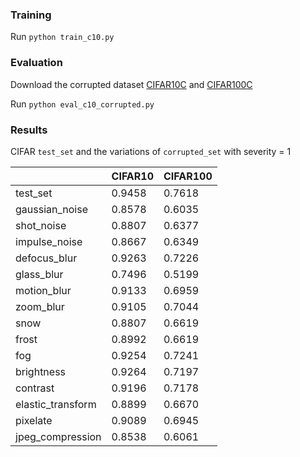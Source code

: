 ### Training
Run `python train_c10.py`

### Evaluation
Download the corrupted dataset [CIFAR10C](https://zenodo.org/records/2535967) and [CIFAR100C](https://zenodo.org/records/3555552)

Run `python eval_c10_corrupted.py`

### Results
CIFAR `test_set` and the variations of `corrupted_set` with severity = 1

|                   | CIFAR10  | CIFAR100 |
|-------------------|----------|----------|
| test_set          | 0.9458   | 0.7618   |
| gaussian_noise    | 0.8578   | 0.6035   |
| shot_noise        | 0.8807   | 0.6377   |
| impulse_noise     | 0.8667   | 0.6349   |
| defocus_blur      | 0.9263   | 0.7226   |
| glass_blur        | 0.7496   | 0.5199   |
| motion_blur       | 0.9133   | 0.6959   |
| zoom_blur         | 0.9105   | 0.7044   |
| snow              | 0.8807   | 0.6619   |
| frost             | 0.8992   | 0.6619   |
| fog               | 0.9254   | 0.7241   |
| brightness        | 0.9264   | 0.7197   |
| contrast          | 0.9196   | 0.7178   |
| elastic_transform | 0.8899   | 0.6670   |
| pixelate          | 0.9089   | 0.6945   |
| jpeg_compression  | 0.8538   | 0.6061   |
